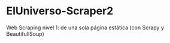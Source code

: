 # ElUniverso-Scraper2
Web Scraping nivel 1: de una sola página estática (con Scrapy y BeautifullSoup)
